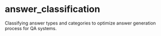 # answer_classification
Classifying answer types and categories to optimize answer generation process for QA systems.
